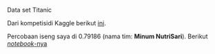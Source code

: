 Data set Titanic

Dari kompetisidi Kaggle berikut [ini](https://www.kaggle.com/c/titanic/overview).

Percobaan iseng saya di 0.79186 (nama tim: __Minum NutriSari__). Berikut [_notebook_-nya](https://github.com/ikanx101/G-Colab/blob/main/Titanic.ipynb)
